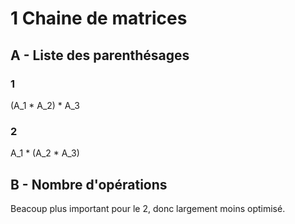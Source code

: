 # 1 Chaine de matrices

## A - Liste des parenthésages

### 1

(A_1 * A_2) * A_3

### 2

A_1 * (A_2 * A_3)

## B - Nombre d'opérations

Beacoup plus important pour le 2, donc largement moins optimisé.


